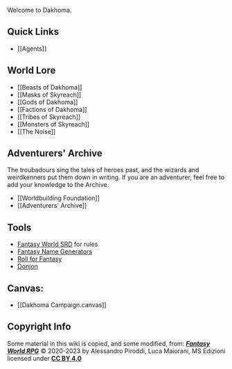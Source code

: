 Welcome to Dakhoma.

## Quick Links
- [[Agents]]
## World Lore
- [[Beasts of Dakhoma]]
- [[Masks of Skyreach]] 
- [[Gods of Dakhoma]]
- [[Factions of Dakhoma]]
- [[Tribes of Skyreach]]
- [[Monsters of Skyreach]]
- [[The Noise]]


## Adventurers' Archive
The troubadours sing the tales of heroes past, and the wizards and weirdkenners put them down in writing. If you are an adventurer, feel free to add your knowledge to the Archive.
- [[Worldbuilding Foundation]]
- [[Adventurers' Archive]]

## Tools
- [Fantasy World SRD](https://fantasyworldrpg.com/) for rules
- [Fantasy Name Generators](https://www.fantasynamegenerators.com/)
- [Roll for Fantasy](https://rollforfantasy.com/)
- [Donjon](https://donjon.bin.sh/)

## Canvas:
- [[Dakhoma Campaign.canvas]]

## Copyright Info
Some material in this wiki is copied, and some modified, from:
_**[Fantasy World RPG](https://fantasyworldrpg.com/)**_ © 2020-2023
by Alessandro Piroddi, Luca Maiorani, MS Edizioni
licensed under [**CC BY 4.0**](http://creativecommons.org/licenses/by/4.0/?ref=chooser-v1)

